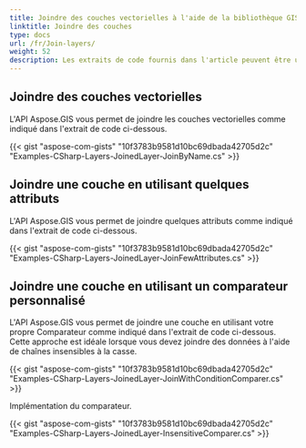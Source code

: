 ```yaml
---
title: Joindre des couches vectorielles à l'aide de la bibliothèque GIS C#
linktitle: Joindre des couches
type: docs
url: /fr/Join-layers/
weight: 52
description: Les extraits de code fournis dans l'article peuvent être utilisés pour joindre des couches vectorielles SIG à l'aide de l'API C#.
---
```


## **Joindre des couches vectorielles**
L'API Aspose.GIS vous permet de joindre les couches vectorielles comme indiqué dans l'extrait de code ci-dessous.

{{< gist "aspose-com-gists" "10f3783b9581d10bc69dbada42705d2c" "Examples-CSharp-Layers-JoinedLayer-JoinByName.cs" >}}


## **Joindre une couche en utilisant quelques attributs**
L'API Aspose.GIS vous permet de joindre quelques attributs comme indiqué dans l'extrait de code ci-dessous.

{{< gist "aspose-com-gists" "10f3783b9581d10bc69dbada42705d2c" "Examples-CSharp-Layers-JoinedLayer-JoinFewAttributes.cs" >}}

## **Joindre une couche en utilisant un comparateur personnalisé**
L'API Aspose.GIS vous permet de joindre une couche en utilisant votre propre Comparateur comme indiqué dans l'extrait de code ci-dessous. Cette approche est idéale lorsque vous devez joindre des données à l'aide de chaînes insensibles à la casse.

{{< gist "aspose-com-gists" "10f3783b9581d10bc69dbada42705d2c" "Examples-CSharp-Layers-JoinedLayer-JoinWithConditionComparer.cs" >}}

Implémentation du comparateur.

{{< gist "aspose-com-gists" "10f3783b9581d10bc69dbada42705d2c" "Examples-CSharp-Layers-JoinedLayer-InsensitiveComparer.cs" >}}
